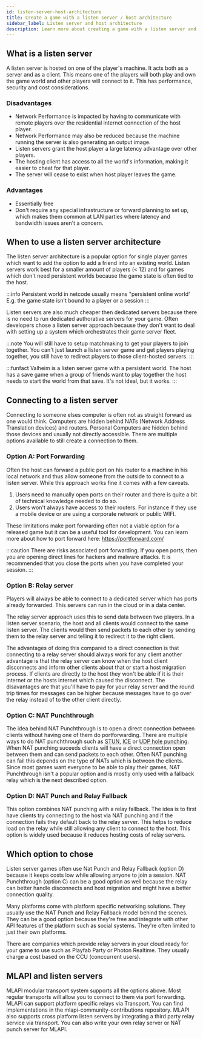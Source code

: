 ```yaml
---
id: listen-server-host-architecture
title: Create a game with a listen server / host architecture
sidebar_label: Listen server and host architecture
description: Learn more about creating a game with a listen server and host architecture.
---
```


## What is a listen server

A listen server is hosted on one of the player's machine. It acts both as a server and as a client. This means one of the players will both play and own the game world and other players will connect to it. This has performance, security and cost considerations.

### Disadvantages

- Network Performance is impacted by having to communicate with remote players over the residential internet connection of the host player.  
- Network Performance may also be reduced because the machine running the server is also generating an output image. 
- Listen servers grant the host player a large latency advantage over other players.
- The hosting client has access to all the world's information, making it easier to cheat for that player. 
- The server will cease to exist when host player leaves the game.

### Advantages 

- Essentially free 
- Don't require any special infrastructure or forward planning to set up, which makes them common at LAN parties where latency and bandwidth issues aren't a concern.

## When to use a listen server architecture

The listen server architecture is a popular option for single player games which want to add the option to add a friend into an existing world. Listen servers work best for a smaller amount of players (< 12) and for games which don't need persistent worlds because the game state is often tied to the host. 

:::info
Persistent world in netcode usually means "persistent online world' E.g. the game state isn't bound to a player or a session
:::

Listen servers are also much cheaper then dedicated servers because there is no need to run dedicated authorative servers for your game. Often developers chose a listen server approach because they don't want to deal with setting up a system which orchestrates their game server fleet.

:::note
You will still have to setup matchmaking to get your players to join together. You can't just  launch a listen server game and get players playing together, you still have to redirect players to those client-hosted servers.
:::

:::funfact
Valheim is a listen server game with a persistent world. The host has a save game when a group of friends want to play together the host needs to start the world from that save. It's not ideal, but it works.
:::

## Connecting to a listen server

Connecting to someone elses computer is often not as straight forward as one would think. Computers are hidden behind NATs (Network Address Translation devices) and routers. Personal Computers are hidden behind those devices and usually not directly accessible. There are multiple options available to still create a connection to them.

### Option A: Port Forwarding

Often the host can forward a public port on his router to a machine in his local network and thus allow someone from the outside to connect to a listen server. While this approach works fine it comes with a few caveats.
1. Users need to manually open ports on their router and there is quite a bit of technical knowledge needed to do so.
1. Users won't always have access to their routers. For instance if they use a mobile device or are using a corporate network or public WIFI.

These limitations make port forwarding often not a viable option for a released game but it can be a useful tool for development.  You can learn more about how to port forward here: https://portforward.com/

:::caution
There are risks associated port forwarding. If you  open ports, then you are opening direct lines for hackers and malware attacks. It is recommended that you close the ports when you have completed your session.
:::

### Option B: Relay server

Players will always be able to connect to a dedicated server which has ports already forwarded. This servers can run in the cloud or in a data center.

The relay server approach uses this to send data between two players. In a listen server scenario, the host and all clients would connect to the same listen server. The clients would then send packets to each other by sending them to the relay server and telling it to redirect it to the right client.

The advantages of doing this compared to a direct connection is that connecting to a relay server should always work for any client another advantage is that the relay server can know when the host client disconnects and inform other clients about that or start a host migration process. If clients are directly to the host they won't be able if it is their internet or the hosts internet which caused the disconnect. The disavantages are that you'll have to pay for your relay server and the round trip times for messages can be higher because messages have to go over the relay instead of to the other client directly.

### Option C: NAT Punchthrough

The idea behind NAT Punchthrough is to open a direct connection between clients without having one of them do portforwarding. There are multiple ways to do NAT punchthrough such as [STUN](../reference/glossary/network-terms.md#session-traversal-utilities-for-nat-stun), [ICE](../reference/glossary/network-terms.md#interactive-connectivity-establishment-ice) or [UDP hole punching](../reference/glossary/network-terms.md#udp-hole-punching). When NAT punching suceeds clients will have a direct connection open between them and can send packets to each other. Often NAT punching can fail this depends on the type of NATs which is between the clients. Since most games want everyone to be able to play their games, NAT Punchthrough isn't a popular option and is mostly only used with a fallback relay which is the next described option.

### Option D: NAT Punch and Relay Fallback

This option combines NAT punching with a relay fallback. The idea is to first have clients try connecting to the host via NAT punching and if the connection fails they default back to the relay server. This helps to reduce load on the relay while still allowing any client to connect to the host. This option is widely used because 
it reduces hosting costs of relay servers.

## Which option to chose

Listen server games often use Nat Punch and Relay Fallback (option D) because it keeps costs low while allowing anyone to join a session. NAT Punchthrough (option C) can be a good option as well because the relay can better handle disconnects and host migration and might have a better connection quality.

Many platforms come with platform specific networking solutions. They usually use the NAT Punch and Relay Fallback model behind the scenes. They can be a good option because they're free and integrate with other API features of the platform such as social systems. They're often limited to just their own platforms.

There are companies which provide relay servers in your cloud ready for your game to use such as Playfab Party or Photon Realtime. They usually charge a cost based on the CCU (conccurrent users).

## MLAPI and listen servers

MLAPI modular transport system supports all the options above. Most regular transports will allow you to connect to them
via port forwarding. MLAPI can support platform specific relays via Transport. You can find implementations in the mlapi-community-contributions repository. MLAPI also supports cross platform listen servers by integrating a third party relay service via transport. You can also write your own relay server or NAT punch server for MLAPI.

